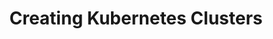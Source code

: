 ---
title: Creating Kubernetes Clusters
weight: 1200
aliases:
  - /rancher/v2.x/en/concepts/clusters/cluster-providers/
---